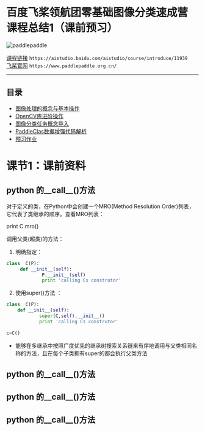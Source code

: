 # 百度飞桨领航团零基础图像分类速成营 课程总结1（课前预习）
![paddlepaddle](https://paddlepaddle-org-cn.cdn.bcebos.com/paddle-site-front/favicon-128.png  "百度logo")

[课程链接](https://aistudio.baidu.com/aistudio/course/introduce/11939)	`https://aistudio.baidu.com/aistudio/course/introduce/11939`  
[飞桨官网](https://www.paddlepaddle.org.cn/)	`https://www.paddlepaddle.org.cn/`   

****
## 目录
* [图像处理的概念与基本操作](#图像处理的概念与基本操作)
* [OpenCV库进阶操作](#OpenCV库进阶操作)
* [图像分类任务概念导入](#图像分类任务概念导入)
* [PaddleClas数据增强代码解析](#PaddleClas数据增强代码解析)
* [预习作业](#预习作业)


# 课节1：课前资料

## python 的__call__()方法


对于定义的类，在Python中会创建一个MRO(Method Resolution Order)列表，它代表了类继承的顺序。查看MRO列表：

print C.mro()

调用父类(超类)的方法：

1. 明确指定：
```python
class  C(P):
     def __init__(self):
             P.__init__(self)
             print 'calling Cs construtor'
 ```
2. 使用super()方法 ：
```python
class  C(P):
    def __init__(self):
            super(C,self).__init__()
            print 'calling Cs construtor'
 
c=C()
```
* 能够在多继承中按照广度优先的继承树搜索关系链来有序地调用与父类相同名称的方法，且在每个子类拥有super的都会执行父类方法



## python 的__call__()方法


## python 的__call__()方法


## python 的__call__()方法
